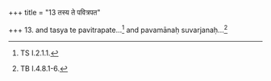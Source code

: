+++
title = "13 तस्य ते पवित्रपत"

+++
13. and tasya te pavitrapate...[^1] and pavamānaḥ suvarjanaḥ...[^2]

[^1]: TS I.2.1.1.  

[^2]: TB I.4.8.1-6.
